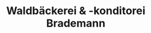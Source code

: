 ---
title: "Waldbäckerei & -konditorei Brademann"
url: /schoenebeck-elbe/waldbaeckerei-und-konditorei-brademann/
shop: Bäckerei
---